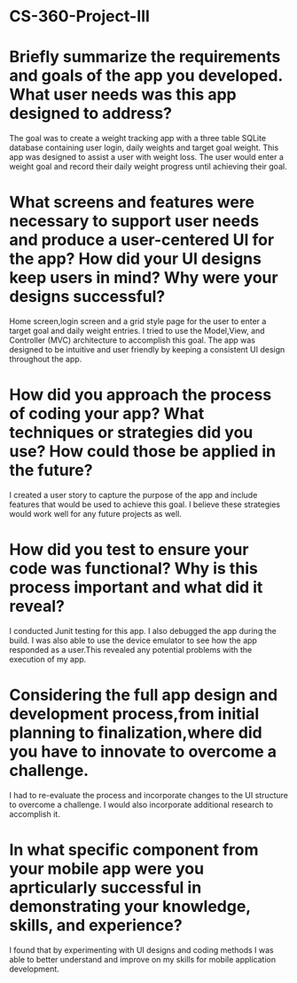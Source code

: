 # CS-360-Project-III

# Briefly summarize the requirements and goals of the app you developed. What user needs was this app designed to address?
The goal was to create a weight tracking app with a three table SQLite database containing user login, daily weights and target goal weight. This app was designed to assist a user with weight loss.
The user would enter a weight goal and record their daily weight progress until achieving their goal.
# What screens and features were necessary to support user needs and produce a user-centered UI for the app? How did your UI designs keep users in mind? Why were your designs successful?
Home screen,login screen and a grid style page for the user to enter a target goal and daily weight entries. I tried to use the Model,View, and Controller (MVC) architecture to accomplish this goal.
The app was designed to be intuitive and user friendly by keeping a consistent UI design throughout the app.
# How did you approach the process of coding your app? What techniques or strategies did you use? How could those be applied in the future?
I created a user story to capture the purpose of the app and include features that would be used to achieve this goal. I believe these strategies would work well for any future projects as well.
# How did you test to ensure your code was functional? Why is this process important and what did it reveal?
I conducted Junit testing for this app. I also debugged the app during the build. I was also able to use the device emulator to see how the app responded as a user.This revealed any potential problems with the execution of my app.
# Considering the full app design and development process,from initial planning to finalization,where did you have to innovate to overcome a challenge.
I had to re-evaluate the process and incorporate changes to the UI structure to overcome a challenge. I would also incorporate additional research to accomplish it.
# In what specific component from your mobile app were you aprticularly successful in demonstrating your knowledge, skills, and experience?
I found that by experimenting with UI designs and coding methods I was able to better understand and improve on my skills for mobile application development.
